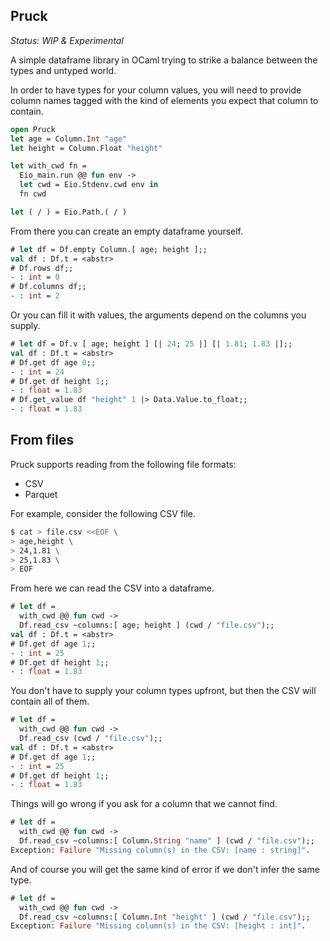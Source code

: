 Pruck
-----

*Status: WIP & Experimental*

A simple dataframe library in OCaml trying to strike a balance between the types and untyped world.

In order to have types for your column values, you will need to provide column names tagged with the kind
of elements you expect that column to contain.

```ocaml
open Pruck
let age = Column.Int "age"
let height = Column.Float "height"

let with_cwd fn =
  Eio_main.run @@ fun env ->
  let cwd = Eio.Stdenv.cwd env in
  fn cwd

let ( / ) = Eio.Path.( / )
```

From there you can create an empty dataframe yourself.

```ocaml
# let df = Df.empty Column.[ age; height ];;
val df : Df.t = <abstr>
# Df.rows df;;
- : int = 0
# Df.columns df;;
- : int = 2
```

Or you can fill it with values, the arguments depend on the columns you supply.

```ocaml
# let df = Df.v [ age; height ] [| 24; 25 |] [| 1.81; 1.83 |];;
val df : Df.t = <abstr>
# Df.get df age 0;;
- : int = 24
# Df.get df height 1;;
- : float = 1.83
# Df.get_value df "height" 1 |> Data.Value.to_float;;
- : float = 1.83
```

## From files

Pruck supports reading from the following file formats:

 - CSV
 - Parquet

For example, consider the following CSV file.

```sh
$ cat > file.csv <<EOF \
> age,height \
> 24,1.81 \
> 25,1.83 \
> EOF
```

From here we can read the CSV into a dataframe.

```ocaml
# let df =
  with_cwd @@ fun cwd ->
  Df.read_csv ~columns:[ age; height ] (cwd / "file.csv");;
val df : Df.t = <abstr>
# Df.get df age 1;;
- : int = 25
# Df.get df height 1;;
- : float = 1.83
```

You don't have to supply your column types upfront, but then the CSV will contain all of them.

```ocaml
# let df =
  with_cwd @@ fun cwd ->
  Df.read_csv (cwd / "file.csv");;
val df : Df.t = <abstr>
# Df.get df age 1;;
- : int = 25
# Df.get df height 1;;
- : float = 1.83
```

Things will go wrong if you ask for a column that we cannot find.

```ocaml
# let df =
  with_cwd @@ fun cwd ->
  Df.read_csv ~columns:[ Column.String "name" ] (cwd / "file.csv");;
Exception: Failure "Missing column(s) in the CSV: [name : string]".
```

And of course you will get the same kind of error if we don't infer the same type.

```ocaml
# let df =
  with_cwd @@ fun cwd ->
  Df.read_csv ~columns:[ Column.Int "height" ] (cwd / "file.csv");;
Exception: Failure "Missing column(s) in the CSV: [height : int]".
```
